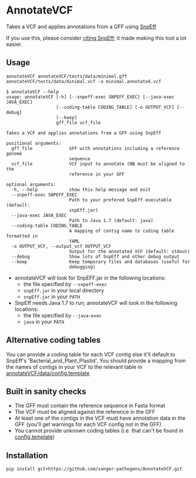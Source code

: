 # AnnotateVCF

Takes a VCF and applies annotations from a GFF using [SnpEff](http://snpeff.sourceforge.net/)

If you use this, please consider [citing SnpEff](http://snpeff.sourceforge.net/SnpEff.html#citing); it
made making this tool a lot easier.

## Usage

```
annotateVCF annotateVCF/tests/data/minimal.gff annotateVCF/tests/data/minimal.vcf -o minimal.annotated.vcf
```

```
$ annotateVCF --help
usage: annotateVCF [-h] [--snpeff-exec SNPEFF_EXEC] [--java-exec JAVA_EXEC]
                   [--coding-table CODING_TABLE] [-o OUTPUT_VCF] [--debug]
                   [--keep]
                   gff_file vcf_file

Takes a VCF and applies annotations from a GFF using SnpEff

positional arguments:
  gff_file              GFF with annotations including a reference genome
                        sequence
  vcf_file              VCF input to annotate (NB must be aligned to the
                        reference in your GFF

optional arguments:
  -h, --help            show this help message and exit
  --snpeff-exec SNPEFF_EXEC
                        Path to your prefered SnpEff executable (default:
                        snpEff.jar)
  --java-exec JAVA_EXEC
                        Path to Java 1.7 (default: java)
  --coding-table CODING_TABLE
                        A mapping of contig name to coding table formatted in
                        YAML
  -o OUTPUT_VCF, --output_vcf OUTPUT_VCF
                        Output for the annotated VCF (default: stdout)
  --debug               Show lots of SnpEff and other debug output
  --keep                Keep temporary files and databases (useful for
                        debugging)
```

* annotateVCF will look for SnpEFF.jar in the following locations:
  * the file specified by `--snpeff-exec`
  * `snpEff.jar` in your local directory
  * `snpEff.jar` in your `PATH`
* SnpEff needs Java 1.7 to run; annotateVCF will look in the following locations:
  * the file specified by `--java-exec`
  * `java` in your `PATH`

## Alternative coding tables

You can provide a coding table for each VCF contig else it'll default to
SnpEff's 'Bacterial_and_Plant_Plastid'.  You should provide a mapping from
the names of contigs in your VCF to the relevant table in [annotateVCF/data/config.template](annotateVCF/data/config.template)

## Built in sanity checks

* The GFF must contain the reference sequence in Fasta format
* The VCF must be aligned against the reference in the GFF
* At least one of the contigs in the VCF must have annotation data in the GFF
  (you'll get warnings for each VCF config not in the GFF)
* You cannot provide unknown coding tables (i.e. that can't be found in
  [config.template](annotateVCF/data/config.template))

## Installation

```
pip install git+https://github.com/sanger-pathogens/AnnotateVCF.git
```

